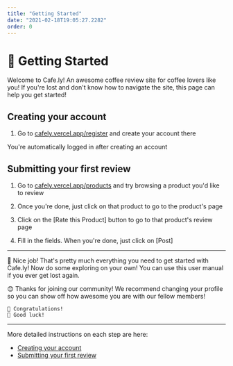 ```yaml
---
title: "Getting Started"
date: "2021-02-18T19:05:27.2282"
order: 0
---
```


# 🚩 Getting Started

Welcome to Cafe.ly! An awesome coffee review site for coffee lovers like you! If you're lost and don't know how to navigate the site, this page can help you get started!

## Creating your account

1. Go to [cafely.vercel.app/register](https://cafely.vercel.app/register) and create your account there

You're automatically logged in after creating an account

## Submitting your first review

1. Go to [cafely.vercel.app/products](https://cafely.vercel.app/products) and try browsing a product you'd like to review

2. Once you're done, just click on that product to go to the product's page

3. Click on the [Rate this Product] button to go to that product's review page

4. Fill in the fields. When you're done, just click on [Post]

---

🎉 Nice job! That's pretty much everything you need to get started with Cafe.ly!
Now do some exploring on your own! You can use this user manual if you ever get lost again.

😊 Thanks for joining our community! We recommend changing your profile so you can show off how awesome you are with our fellow members!

```
🙌 Congratulations!
👋 Good luck!
```

---

More detailed instructions on each step are here:

- [Creating your account](/manual/CreatingAccount)
- [Submitting your first review](/manual/SubmittingReview)

<!-- <details>
<summary>Creating your account</summary>
cafely getting started
</details> -->
